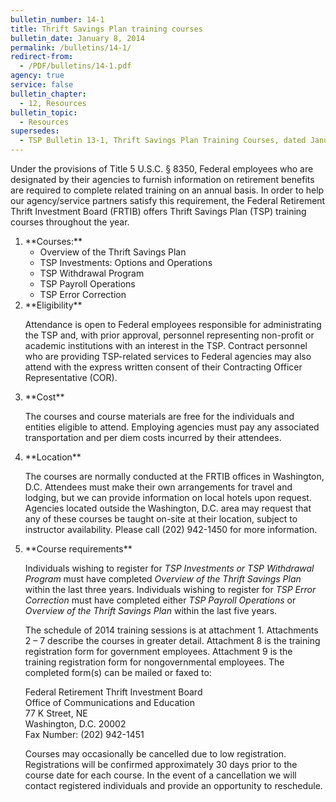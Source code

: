 ```yaml
---
bulletin_number: 14-1
title: Thrift Savings Plan training courses
bulletin_date: January 8, 2014
permalink: /bulletins/14-1/
redirect-from:
  - /PDF/bulletins/14-1.pdf
agency: true
service: false
bulletin_chapter:
  - 12, Resources
bulletin_topic:
  - Resources
supersedes:
  - TSP Bulletin 13-1, Thrift Savings Plan Training Courses, dated January 9, 2013
---
```


Under the provisions of Title 5 U.S.C. § 8350, Federal employees who are designated by their agencies to furnish information on retirement benefits are required to complete related training on an annual basis. In order to help our agency/service partners satisfy this requirement, the Federal Retirement Thrift Investment Board (FRTIB) offers Thrift Savings Plan (TSP) training courses throughout the year.

<ol class="Roman">
<li markdown="1">
**Courses:**
<ul>
<li>Overview of the Thrift Savings Plan</li>
<li>TSP Investments: Options and Operations</li>
<li>TSP Withdrawal Program</li>
<li>TSP Payroll Operations</li>
<li>TSP Error Correction</li>
</ul>
</li>
<li markdown="1">
**Eligibility**

Attendance is open to Federal employees responsible for administrating the TSP and,
with prior approval, personnel representing non-profit or academic institutions with an
interest in the TSP. Contract personnel who are providing TSP-related services to
Federal agencies may also attend with the express written consent of their Contracting
Officer Representative (COR).
</li>

<li markdown="1">
**Cost**

The courses and course materials are free for the individuals and entities eligible to
attend. Employing agencies must pay any associated transportation and per diem costs
incurred by their attendees.
</li>

<li markdown="1">
**Location**

The courses are normally conducted at the FRTIB offices in Washington, D.C.
Attendees must make their own arrangements for travel and lodging, but we can provide
information on local hotels upon request.
Agencies located outside the Washington, D.C. area may request that any of these
courses be taught on-site at their location, subject to instructor availability. Please call
(202) 942-1450 for more information.
</li>

<li markdown="1">
**Course requirements**

Individuals wishing to register for _TSP Investments or TSP Withdrawal Program_ must have
completed _Overview of the Thrift Savings Plan_ within the last three years. Individuals wishing
to register for _TSP Error Correction_ must have completed either _TSP Payroll Operations_ or
_Overview of the Thrift Savings Plan_ within the last five years.

The schedule of 2014 training sessions is at attachment 1. Attachments 2 – 7 describe
the courses in greater detail. Attachment 8 is the training registration form for
government employees. Attachment 9 is the training registration form for nongovernmental employees. The completed form(s) can be mailed or faxed to:

Federal Retirement Thrift Investment Board  
Office of Communications and Education  
77 K Street, NE  
Washington, D.C. 20002  
Fax Number: (202) 942-1451  

Courses may occasionally be cancelled due to low registration. Registrations will be
confirmed approximately 30 days prior to the course date for each course. In the event
of a cancellation we will contact registered individuals and provide an opportunity to
reschedule.
</li>
</ol>
